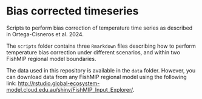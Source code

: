 # Bias corrected timeseries
Scripts to perform bias correction of temperature time series as described in 
Ortega-Cisneros et al. 2024.  
  
The `scripts` folder contains three `Rmarkdown` files describing how to perform
temperature bias correction under different scenarios, and within two FishMIP
regional model boundaries.  
  
The data used in this repository is available in the `data` folder. However, you
can download data from any FishMIP regional model using the following link: 
http://rstudio.global-ecosystem-model.cloud.edu.au/shiny/FishMIP_Input_Explorer/.  

